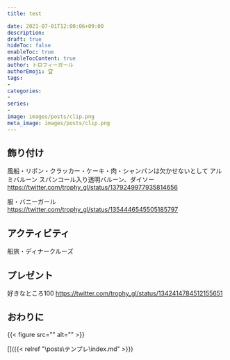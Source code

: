 ```yaml
---
title: test

date: 2021-07-01T12:00:06+09:00
description: 
draft: true
hideToc: false
enableToc: true
enableTocContent: true
author: トロフィーガール
authorEmoji: 🏆
tags:
- 
categories:
- 
series:
- 
image: images/posts/clip.png
meta_image: images/posts/clip.png
---
```


## 飾り付け
風船・リボン・クラッカー・ケーキ・肉・シャンパンは欠かせないとして
アルミバルーン
スパンコール入り透明バルーン、ダイソー
https://twitter.com/trophy_gl/status/1379249977935814656

服・バニーガール
https://twitter.com/trophy_gl/status/1354446545505185797

## アクティビティ
船旅・ディナークルーズ


## プレゼント

好きなところ100
https://twitter.com/trophy_gl/status/1342414784512155651

## おわりに
{{< figure src="" alt="" >}}

[]({{< relref "\posts\テンプレ\index.md" >}})